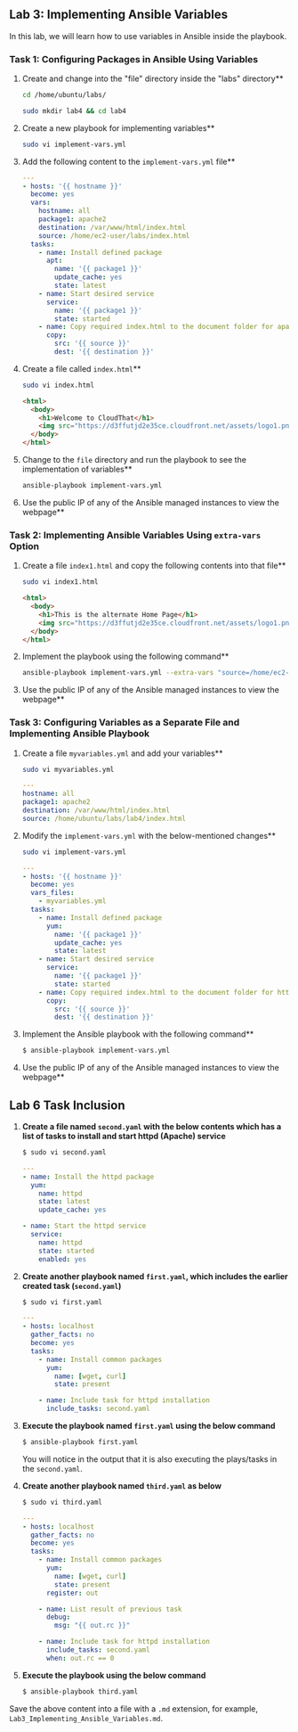 ## Lab 3: Implementing Ansible Variables

In this lab, we will learn how to use variables in Ansible inside the playbook.

### Task 1: Configuring Packages in Ansible Using Variables

1. Create and change into the "file" directory inside the "labs" directory**

    ```sh
    cd /home/ubuntu/labs/
    ```
    ```sh
    sudo mkdir lab4 && cd lab4
    ```
   
2. Create a new playbook for implementing variables**

    ```sh
    sudo vi implement-vars.yml
    ```

3. Add the following content to the `implement-vars.yml` file**

    ```yaml
    ---
    - hosts: '{{ hostname }}'
      become: yes
      vars:
        hostname: all
        package1: apache2
        destination: /var/www/html/index.html
        source: /home/ec2-user/labs/index.html
      tasks:
        - name: Install defined package
          apt:
            name: '{{ package1 }}'
            update_cache: yes
            state: latest
        - name: Start desired service
          service:
            name: '{{ package1 }}'
            state: started
        - name: Copy required index.html to the document folder for apache2
          copy:
            src: '{{ source }}'
            dest: '{{ destination }}'
    ```

4. Create a file called `index.html`**

    ```sh
    sudo vi index.html
    ```
    ```html
    <html>
      <body>
        <h1>Welcome to CloudThat</h1>
        <img src="https://d3ffutjd2e35ce.cloudfront.net/assets/logo1.png">
      </body>
    </html>
    ```

5. Change to the `file` directory and run the playbook to see the implementation of variables**

    ```sh
    ansible-playbook implement-vars.yml
    ```

6. Use the public IP of any of the Ansible managed instances to view the webpage**


### Task 2: Implementing Ansible Variables Using `extra-vars` Option

1. Create a file `index1.html` and copy the following contents into that file**

    ```sh
    sudo vi index1.html
    ```

    ```html
    <html>
      <body>
        <h1>This is the alternate Home Page</h1>
        <img src="https://d3ffutjd2e35ce.cloudfront.net/assets/logo1.png">
      </body>
    </html>
    ```

2. Implement the playbook using the following command**

    ```sh
    ansible-playbook implement-vars.yml --extra-vars "source=/home/ec2-user/labs/file/index1.html"
    ```

3. Use the public IP of any of the Ansible managed instances to view the webpage**


### Task 3: Configuring Variables as a Separate File and Implementing Ansible Playbook

1. Create a file `myvariables.yml` and add your variables**

    ```sh
    sudo vi myvariables.yml
    ```

    ```yaml
    ---
    hostname: all
    package1: apache2
    destination: /var/www/html/index.html
    source: /home/ubuntu/labs/lab4/index.html
    ```

2. Modify the `implement-vars.yml` with the below-mentioned changes**

    ```sh
    sudo vi implement-vars.yml
    ```

    ```yaml
    ---
    - hosts: '{{ hostname }}'
      become: yes
      vars_files:
        - myvariables.yml
      tasks:
        - name: Install defined package
          yum:
            name: '{{ package1 }}'
            update_cache: yes
            state: latest
        - name: Start desired service
          service:
            name: '{{ package1 }}'
            state: started
        - name: Copy required index.html to the document folder for httpd
          copy:
            src: '{{ source }}'
            dest: '{{ destination }}'
    ```

3. Implement the Ansible playbook with the following command**

    ```sh
    $ ansible-playbook implement-vars.yml
    ```

4. Use the public IP of any of the Ansible managed instances to view the webpage**

## Lab 6 Task Inclusion

1. **Create a file named `second.yaml` with the below contents which has a list of tasks to install and start httpd (Apache) service**

    ```sh
    $ sudo vi second.yaml
    ```

    ```yaml
    ---
    - name: Install the httpd package
      yum:
        name: httpd
        state: latest
        update_cache: yes

    - name: Start the httpd service
      service:
        name: httpd
        state: started
        enabled: yes
    ```

2. **Create another playbook named `first.yaml`, which includes the earlier created task (`second.yaml`)**

    ```sh
    $ sudo vi first.yaml
    ```

    ```yaml
    ---
    - hosts: localhost
      gather_facts: no
      become: yes
      tasks:
        - name: Install common packages
          yum:
            name: [wget, curl]
            state: present

        - name: Include task for httpd installation
          include_tasks: second.yaml
    ```

3. **Execute the playbook named `first.yaml` using the below command**

    ```sh
    $ ansible-playbook first.yaml
    ```

    You will notice in the output that it is also executing the plays/tasks in the `second.yaml`.

4. **Create another playbook named `third.yaml` as below**

    ```sh
    $ sudo vi third.yaml
    ```

    ```yaml
    ---
    - hosts: localhost
      gather_facts: no
      become: yes
      tasks:
        - name: Install common packages
          yum:
            name: [wget, curl]
            state: present
          register: out

        - name: List result of previous task
          debug:
            msg: "{{ out.rc }}"

        - name: Include task for httpd installation
          include_tasks: second.yaml
          when: out.rc == 0
    ```

5. **Execute the playbook using the below command**

    ```sh
    $ ansible-playbook third.yaml
    ```

Save the above content into a file with a `.md` extension, for example, `Lab3_Implementing_Ansible_Variables.md`.
